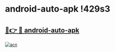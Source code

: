 # android-auto-apk !429s3

# <h2><a href="https://wng4rh.esa.edu.pl?title=android-auto-apk&ref=429s3">🔗👉 🔴 android-auto-apk</a></h2>

[![acn](https://github.com/user-attachments/assets/0f9c940e-d8b0-45ae-aac7-cd30a18b3e1c)](https://wng4rh.esa.edu.pl?title=android-auto-apk&ref=429s3)

